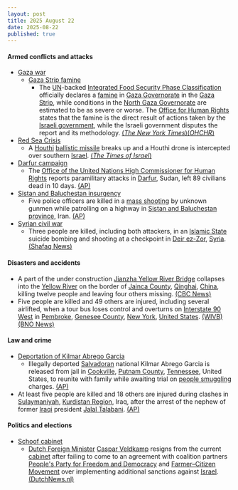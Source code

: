 ```yaml
---
layout: post
title: 2025 August 22
date: 2025-08-22
published: true
---
```



#### Armed conflicts and attacks

* [Gaza war](https://en.wikipedia.org/wiki/Gaza_war "Gaza war")
  * [Gaza Strip famine](https://en.wikipedia.org/wiki/Gaza_Strip_famine "Gaza Strip famine")
    * The [UN](https://en.wikipedia.org/wiki/United_Nations "United Nations")-backed [Integrated Food Security Phase Classification](https://en.wikipedia.org/wiki/Integrated_Food_Security_Phase_Classification "Integrated Food Security Phase Classification") officially declares a [famine](https://en.wikipedia.org/wiki/Famine "Famine") in [Gaza Governorate](https://en.wikipedia.org/wiki/Gaza_Governorate "Gaza Governorate") in the [Gaza Strip](https://en.wikipedia.org/wiki/Gaza_Strip "Gaza Strip"), while conditions in the [North Gaza Governorate](https://en.wikipedia.org/wiki/North_Gaza_Governorate "North Gaza Governorate") are estimated to be as severe or worse. The [Office for Human Rights](https://en.wikipedia.org/wiki/OHCHR "OHCHR") states that the famine is the direct result of actions taken by the [Israeli government](https://en.wikipedia.org/wiki/Israeli_government "Israeli government"), while the Israeli government disputes the report and its methodology. [(*The New York Times*)](https://www.nytimes.com/2025/08/22/world/middleeast/famine-gaza-city-israel.html)[(*OHCHR*)](https://www.ohchr.org/en/press-releases/2025/08/turk-says-gaza-governorate-famine-direct-result-israeli-government-actions)
* [Red Sea Crisis](https://en.wikipedia.org/wiki/Red_Sea_Crisis "Red Sea Crisis")
  * A [Houthi](https://en.wikipedia.org/wiki/Houthi "Houthi") [ballistic missile](https://en.wikipedia.org/wiki/Ballistic_missile "Ballistic missile") breaks up and a Houthi drone is intercepted over southern [Israel](https://en.wikipedia.org/wiki/Israel "Israel"). [(*The Times of Israel*)](https://www.timesofisrael.com/idf-downs-houthi-drone-over-southern-israel-after-several-failed-attempts/)
* [Darfur campaign](https://en.wikipedia.org/wiki/Darfur_campaign_%282023%E2%80%93present%29 "Darfur campaign (2023–present)")
  * The [Office of the United Nations High Commissioner for Human Rights](https://en.wikipedia.org/wiki/Office_of_the_United_Nations_High_Commissioner_for_Human_Rights "Office of the United Nations High Commissioner for Human Rights") reports paramilitary attacks in [Darfur](https://en.wikipedia.org/wiki/Darfur "Darfur"), Sudan, left 89 civilians dead in 10 days. [(AP)](https://apnews.com/article/sudan-far-ataques-milicias-guerra-9ee980b4c55a4cd8111c16c0f4a3c680)
* [Sistan and Baluchestan insurgency](https://en.wikipedia.org/wiki/Sistan_and_Baluchestan_insurgency "Sistan and Baluchestan insurgency")
  * Five police officers are killed in a [mass shooting](https://en.wikipedia.org/wiki/Mass_shooting "Mass shooting") by unknown gunmen while patrolling on a highway in [Sistan and Baluchestan province](https://en.wikipedia.org/wiki/Sistan_and_Baluchestan_province "Sistan and Baluchestan province"), Iran. [(AP)](https://apnews.com/article/iran-policia-tiroteo-sistan-baluchistan-pistoleros-cb687876d9bd8968f18a429d084878a2)
* [Syrian civil war](https://en.wikipedia.org/wiki/Syrian_civil_war "Syrian civil war")
  * Three people are killed, including both attackers, in an [Islamic State](https://en.wikipedia.org/wiki/Islamic_State "Islamic State") suicide bombing and shooting at a checkpoint in [Deir ez-Zor](https://en.wikipedia.org/wiki/Deir_ez-Zor "Deir ez-Zor"), [Syria](https://en.wikipedia.org/wiki/Syria "Syria"). [(Shafaq News)](https://shafaq.com/en/Middle-East/ISIS-suicide-attack-targets-checkpoint-in-Syria-s-Deir-ez-Zor)

#### Disasters and accidents

* A part of the under construction [Jianzha Yellow River Bridge](https://en.wikipedia.org/wiki/Jianzha_Yellow_River_Bridge "Jianzha Yellow River Bridge") collapses into the [Yellow River](https://en.wikipedia.org/wiki/Yellow_River "Yellow River") on the border of [Jainca County](https://en.wikipedia.org/wiki/Jainca_County "Jainca County"), [Qinghai](https://en.wikipedia.org/wiki/Qinghai "Qinghai"), [China](https://en.wikipedia.org/wiki/China "China"), killing twelve people and leaving four others missing. [(CBC News)](https://www.cbsnews.com/news/china-bridge-collapse-yellow-river-video-state-media-say-6-deaths/)
* Five people are killed and 49 others are injured, including several airlifted, when a tour bus loses control and overturns on [Interstate 90 West](https://en.wikipedia.org/wiki/Interstate_90_in_New_York "Interstate 90 in New York") in [Pembroke](https://en.wikipedia.org/wiki/Pembroke%2C_New_York "Pembroke, New York"), [Genesee County](https://en.wikipedia.org/wiki/Genesee_County%2C_New_York "Genesee County, New York"), [New York](https://en.wikipedia.org/wiki/New_York_%28state%29 "New York (state)"), [United States](https://en.wikipedia.org/wiki/United_States "United States"). [(WIVB)](https://www.wivb.com/news/local-news/western-new-york/genesee-county/all-lanes-closed-after-bus-crash-on-i-90-in-pembroke/) [(BNO News)](https://bnonews.com/index.php/2025/08/tour-bus-from-niagara-falls-overturns-in-new-york-4-dead-dozens-hurt/)

#### Law and crime

* [Deportation of Kilmar Abrego Garcia](https://en.wikipedia.org/wiki/Deportation_of_Kilmar_Abrego_Garcia "Deportation of Kilmar Abrego Garcia")
  * Illegally deported [Salvadoran](https://en.wikipedia.org/wiki/El_Salvador "El Salvador") national Kilmar Abrego Garcia is released from jail in [Cookville](https://en.wikipedia.org/wiki/Cookville%2C_Tennessee "Cookville, Tennessee"), [Putnam County](https://en.wikipedia.org/wiki/Putnam_County%2C_Tennessee "Putnam County, Tennessee"), [Tennessee](https://en.wikipedia.org/wiki/Tennessee "Tennessee"), United States, to reunite with family while awaiting trial on [people smuggling](https://en.wikipedia.org/wiki/People_smuggling "People smuggling") charges. [(AP)](https://apnews.com/article/abrego-garcia-jail-release-deportation-trial-6eb8e95da3bfb7b7ed89dc156702b295)
* At least five people are killed and 18 others are injured during clashes in [Sulaymaniyah](https://en.wikipedia.org/wiki/Sulaymaniyah "Sulaymaniyah"), [Kurdistan Region](https://en.wikipedia.org/wiki/Kurdistan_Region "Kurdistan Region"), Iraq, after the arrest of the nephew of former [Iraqi](https://en.wikipedia.org/wiki/Iraq "Iraq") president [Jalal Talabani](https://en.wikipedia.org/wiki/Jalal_Talabani "Jalal Talabani"). [(AP)](https://apnews.com/article/irak-politico-kurdo-detenido-enfrentamientos-065433c8fcf6298c9a417668820c8d49)

#### Politics and elections

* [Schoof cabinet](https://en.wikipedia.org/wiki/Schoof_cabinet "Schoof cabinet")
  * [Dutch Foreign Minister](https://en.wikipedia.org/wiki/Minister_of_Foreign_Affairs_of_the_Netherlands "Minister of Foreign Affairs of the Netherlands") [Caspar Veldkamp](https://en.wikipedia.org/wiki/Caspar_Veldkamp "Caspar Veldkamp") resigns from the current [cabinet](https://en.wikipedia.org/wiki/Cabinet_of_the_Netherlands "Cabinet of the Netherlands") after failing to come to an agreement with coalition partners [People's Party for Freedom and Democracy](https://en.wikipedia.org/wiki/People%27s_Party_for_Freedom_and_Democracy "People's Party for Freedom and Democracy") and [Farmer–Citizen Movement](https://en.wikipedia.org/wiki/Farmer%E2%80%93Citizen_Movement "Farmer–Citizen Movement") over implementing additional sanctions against [Israel](https://en.wikipedia.org/wiki/Israel "Israel"). [(DutchNews.nl)](https://www.dutchnews.nl/2025/08/no-extra-measures-against-israel-dutch-foreign-minister-resigns/)

